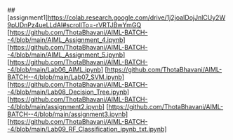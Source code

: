##[assignment1]https://colab.research.google.com/drive/1j2joaIDojJnlCUy2W9pUDnPz4ueLLdAl#scrollTo=-rVRTJBwYmGQ
[https://github.com/ThotaBhavani/AIML-BATCH--4/blob/main/AIML_Assignment_4.ipynb]
[https://github.com/ThotaBhavani/AIML-BATCH--4/blob/main/AIML_Assignment_5.ipynb]
[https://github.com/ThotaBhavani/AIML-BATCH--4/blob/main/Lab06_AIML.ipynb]
[https://github.com/ThotaBhavani/AIML-BATCH--4/blob/main/Lab07_SVM.ipynb]
[https://github.com/ThotaBhavani/AIML-BATCH--4/blob/main/Lab08_Decision_Tree.ipynb]
[https://github.com/ThotaBhavani/AIML-BATCH--4/blob/main/assignment2.ipynb]
[https://github.com/ThotaBhavani/AIML-BATCH--4/blob/main/assignment3.ipynb]
[https://github.com/ThotaBhavani/AIML-BATCH--4/blob/main/Lab09_RF_Classification_ipynb_txt.ipynb]
